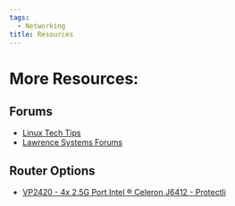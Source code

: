 ```yaml
---
tags:
  - Networking
title: Resources
---
```

# More Resources: 

## Forums
- [Linux Tech Tips](https://linustechtips.com/)
- [Lawrence Systems Forums](https://forums.lawrencesystems.com/)

## Router Options
- [VP2420 - 4x 2.5G Port Intel ® Celeron J6412 - Protectli](https://protectli.com/product/vp2420/)
